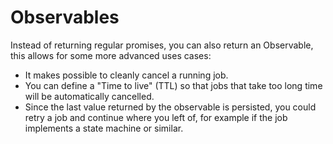 # Observables

Instead of returning regular promises, you can also return an Observable, this allows for some more advanced uses cases:

* It makes possible to cleanly cancel a running job.
* You can define a "Time to live" (TTL) so that jobs that take too long time will be automatically cancelled.
* Since the last value returned by the observable is persisted, you could retry a job and continue where you left of, for example if the job implements a state machine or similar.

